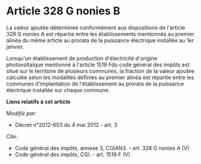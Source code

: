 # Article 328 G nonies B

La valeur ajoutée déterminée conformément aux dispositions de l'article 328 G nonies A est répartie entre les établissements
mentionnés au premier alinéa du même article au prorata de la puissance électrique installée au 1er janvier. 

Lorsqu'un établissement de production d'électricité d'origine photovoltaïque mentionné à l'article 1519 Fdu code général des
impôts est situé sur le territoire de plusieurs communes, la fraction de la valeur ajoutée calculée selon les modalités
définies au premier alinéa est répartie entre les communes d'implantation de l'établissement au prorata de la puissance
électrique installée sur chaque commune.

**Liens relatifs à cet article**

_Modifié par_:

  - Décret n°2012-653 du 4 mai 2012 - art. 3

_Cite_:

  - Code général des impôts, annexe 3, CGIAN3. - art. 328 G nonies A (V)
  - Code général des impôts, CGI. - art. 1519 F (V)

